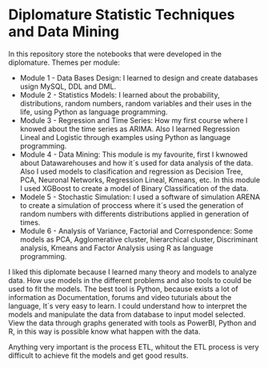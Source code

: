 # Diplomature Statistic Techniques and Data Mining

In this repository store the notebooks that were developed in the diplomature.
Themes per module:

- Module 1 - Data Bases Design: I learned to design and create databases usign MySQL, DDL and DML. 
- Module 2 - Statistics Models: I learned about the probability, distributions, random numbers, random variables and their uses in the life, using Python as language programming.
- Module 3 - Regression and Time Series: How my first course where I knowed about the time series as ARIMA. Also I learned Regression Lineal and Logistic through examples using Python as language programming.
- Module 4 - Data Mining: This module is my favourite, first I kwnowed about Datawarehouses and how it´s used for data analysis of the data. Also I used models to clasification and regression as Decision Tree, PCA, Neuronal Networks, Regression Lineal, Kmeans, etc. In this module I used XGBoost to create a model of Binary Classification of the data.
- Modele 5 - Stochastic Simulation: I used a software of simulation ARENA to create a simulation of proccess where it´s used the generation of random numbers with differents distributions applied in generation of times.
- Module 6 - Analysis of Variance, Factorial and Correspondence: Some models as PCA, Agglomerative cluster, hierarchical cluster, Discriminant analysis, Kmeans and Factor Analysis using R as language programming.


I liked this diplomate because I learned many theory and models to analyze data. How use models in the different problems and also tools to could be used to fit the models.
The best tool is Python, because exists a lot of information as Documentation, forums and video tuturials about the language, It´s very easy to learn.
I could understand how to interpret the models and manipulate the data from database to input model selected. View the data through graphs generated with tools as PowerBI, Python and R, in this way is possible know what happen with the data.

Anything very important is the process ETL, whitout the ETL process is very difficult to achieve fit the models and get good results. 